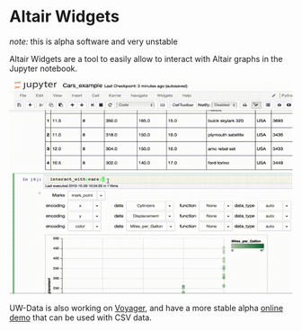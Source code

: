 # Altair Widgets

*note:* this is alpha software and very unstable

Altair Widgets are a tool to easily allow to interact with Altair graphs in the
Jupyter notebook.

![](examples/car_example.gif)

UW-Data is also working on [Voyager], and have a more stable alpha [online
demo] that can be used with CSV data.

[Voyager]:https://github.com/vega/voyager
[online demo]:https://uwdata.github.io/voyager2/

